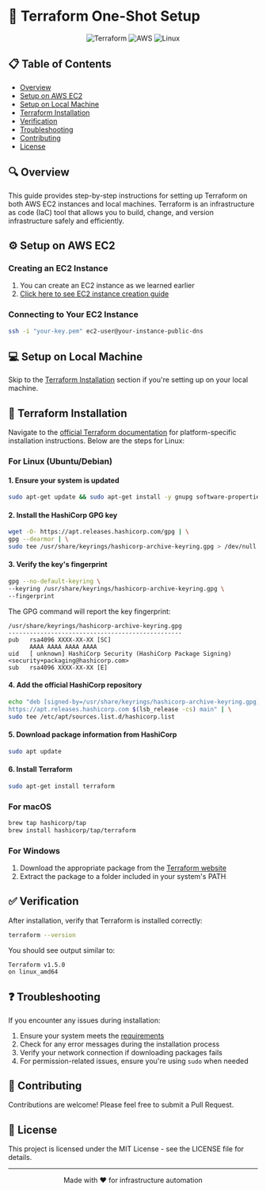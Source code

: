 # 🚀 Terraform One-Shot Setup

<div align="center">
  
![Terraform](https://img.shields.io/badge/terraform-%235835CC.svg?style=for-the-badge&logo=terraform&logoColor=white)
![AWS](https://img.shields.io/badge/AWS-%23FF9900.svg?style=for-the-badge&logo=amazon-aws&logoColor=white)
![Linux](https://img.shields.io/badge/Linux-FCC624?style=for-the-badge&logo=linux&logoColor=black)

</div>

## 📋 Table of Contents
- [Overview](#overview)
- [Setup on AWS EC2](#setup-on-aws-ec2)
- [Setup on Local Machine](#setup-on-local-machine)
- [Terraform Installation](#terraform-installation)
- [Verification](#verification)
- [Troubleshooting](#troubleshooting)
- [Contributing](#contributing)
- [License](#license)

## 🔍 Overview

This guide provides step-by-step instructions for setting up Terraform on both AWS EC2 instances and local machines. Terraform is an infrastructure as code (IaC) tool that allows you to build, change, and version infrastructure safely and efficiently.

## ⚙️ Setup on AWS EC2

### Creating an EC2 Instance

1. You can create an EC2 instance as we learned earlier
2. [Click here to see EC2 instance creation guide](#) <!-- Add your EC2 creation link here -->

### Connecting to Your EC2 Instance

```bash
ssh -i "your-key.pem" ec2-user@your-instance-public-dns
```

## 💻 Setup on Local Machine

Skip to the [Terraform Installation](#terraform-installation) section if you're setting up on your local machine.

## 🔧 Terraform Installation

Navigate to the [official Terraform documentation](https://developer.hashicorp.com/terraform/downloads) for platform-specific installation instructions. Below are the steps for Linux:

### For Linux (Ubuntu/Debian)

#### 1. Ensure your system is updated

```bash
sudo apt-get update && sudo apt-get install -y gnupg software-properties-common
```

#### 2. Install the HashiCorp GPG key

```bash
wget -O- https://apt.releases.hashicorp.com/gpg | \
gpg --dearmor | \
sudo tee /usr/share/keyrings/hashicorp-archive-keyring.gpg > /dev/null
```

#### 3. Verify the key's fingerprint

```bash
gpg --no-default-keyring \
--keyring /usr/share/keyrings/hashicorp-archive-keyring.gpg \
--fingerprint
```

The GPG command will report the key fingerprint:

```
/usr/share/keyrings/hashicorp-archive-keyring.gpg
-------------------------------------------------
pub   rsa4096 XXXX-XX-XX [SC]
      AAAA AAAA AAAA AAAA
uid   [ unknown] HashiCorp Security (HashiCorp Package Signing) <security+packaging@hashicorp.com>
sub   rsa4096 XXXX-XX-XX [E]
```

#### 4. Add the official HashiCorp repository

```bash
echo "deb [signed-by=/usr/share/keyrings/hashicorp-archive-keyring.gpg] \
https://apt.releases.hashicorp.com $(lsb_release -cs) main" | \
sudo tee /etc/apt/sources.list.d/hashicorp.list
```

#### 5. Download package information from HashiCorp

```bash
sudo apt update
```

#### 6. Install Terraform

```bash
sudo apt-get install terraform
```

### For macOS

```bash
brew tap hashicorp/tap
brew install hashicorp/tap/terraform
```

### For Windows

1. Download the appropriate package from the [Terraform website](https://www.terraform.io/downloads.html)
2. Extract the package to a folder included in your system's PATH

## ✅ Verification

After installation, verify that Terraform is installed correctly:

```bash
terraform --version
```

You should see output similar to:
```
Terraform v1.5.0
on linux_amd64
```

## ❓ Troubleshooting

If you encounter any issues during installation:

1. Ensure your system meets the [requirements](https://learn.hashicorp.com/tutorials/terraform/install-cli)
2. Check for any error messages during the installation process
3. Verify your network connection if downloading packages fails
4. For permission-related issues, ensure you're using `sudo` when needed

## 🤝 Contributing

Contributions are welcome! Please feel free to submit a Pull Request.

## 📄 License

This project is licensed under the MIT License - see the LICENSE file for details.

---

<div align="center">
  <p>Made with ❤️ for infrastructure automation</p>
</div>
